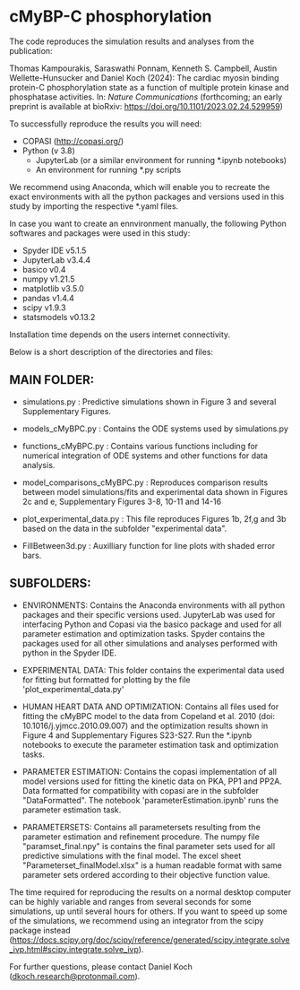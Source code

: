 # cMyBP-C phosphorylation

The code reproduces the simulation results and analyses from the publication:

Thomas Kampourakis, Saraswathi Ponnam, Kenneth S. Campbell, Austin Wellette-Hunsucker and Daniel Koch (2024):
The cardiac myosin binding protein-C phosphorylation state as a function of multiple protein kinase and phosphatase activities. 
In: _Nature Communications_ (forthcoming; an early preprint is available at bioRxiv: https://doi.org/10.1101/2023.02.24.529959)

To successfully reproduce the results you will need:
- COPASI (http://copasi.org/)
- Python (v 3.8)
	- JupyterLab (or a similar environment for running *.ipynb notebooks)
	- An environment for running *.py scripts

We recommend using Anaconda, which will enable you to recreate the exact environments
with all the python packages and versions used in this study by importing the respective
*.yaml files.

In case you want to create an ennvironment manually, the following Python softwares 
and packages were used in this study:

- Spyder IDE v5.1.5 
- JupyterLab v3.4.4
- basico v0.4
- numpy v1.21.5
- matplotlib v3.5.0
- pandas v1.4.4
- scipy v1.9.3
- statsmodels v0.13.2

Installation time depends on the users internet connectivity.

Below is a short description of the directories and files:

## MAIN FOLDER:

- simulations.py : Predictive simulations shown in Figure 3 and several Supplementary Figures.

- models_cMyBPC.py : Contains the ODE systems used by simulations.py

- functions_cMyBPC.py : Contains various functions including for numerical integration of ODE systems and other functions for data analysis.

- model_comparisons_cMyBPC.py : Reproduces comparison results between model simulations/fits and experimental data
shown in Figures 2c and e, Supplementary Figures 3-8, 10-11 and 14-16

- plot_experimental_data.py : This file reproduces Figures 1b, 2f,g and 3b based on the data in the subfolder "experimental data".

- FillBetween3d.py : Auxilliary function for line plots with shaded error bars.


## SUBFOLDERS:

- ENVIRONMENTS:
Contains the Anaconda environments with all python packages and their specific versions used. 
JupyterLab was used for interfacing Python and Copasi via the basico package and used for all 
parameter estimation and optimization tasks. Spyder contains the packages used for all other
simulations and analyses performed with python in the Spyder IDE.

- EXPERIMENTAL DATA:
This folder contains the experimental data used for fitting but formatted for plotting by
the file 'plot_experimental_data.py'

- HUMAN HEART DATA AND OPTIMIZATION:
Contains all files used for fitting the cMyBPC model to the data from Copeland et al. 2010
(doi: 10.1016/j.yjmcc.2010.09.007) and the optimization results shown in Figure 4 and
Supplementary Figures S23-S27. Run the *.ipynb notebooks to execute the parameter estimation
task and optimization tasks.

- PARAMETER ESTIMATION:
Contains the copasi implementation of all model versions used for fitting 
the kinetic data on PKA, PP1 and PP2A. Data formatted for compatibility with copasi are 
in the subfolder "DataFormatted". The notebook 'parameterEstimation.ipynb' runs the parameter
estimation task.

- PARAMETERSETS:
Contains all parametersets resulting from the parameter estimation and refinement procedure.
The numpy file "paramset_final.npy" is contains the final parameter sets used for all predictive
simulations with the final model. The excel sheet "Parameterset_finalModel.xlsx" is a human
readable format with same parameter sets ordered according to their objective function value.

The time required for reproducing the results on a normal desktop computer can be highly variable and ranges from several seconds for some simulations, up until several hours for others. If you want to speed up some of the simulations, we recommend using an integrator from the scipy package instead (https://docs.scipy.org/doc/scipy/reference/generated/scipy.integrate.solve_ivp.html#scipy.integrate.solve_ivp).

For further questions, please contact Daniel Koch (dkoch.research@protonmail.com).

